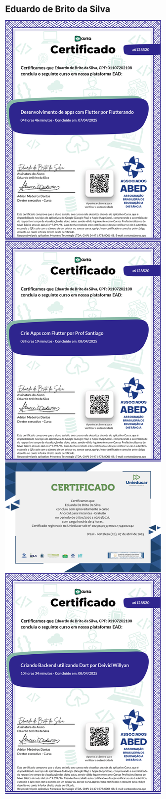 # Eduardo de Brito da Silva
![Desenvolvimento-de-app-com-Flutter-por-Flutterando](certificado1.jpg)
![Crie-Apps-com-Flutter-por-Prof-Santiago](certificado2.jpg)
![Android-para-iniciantes](certificado3.jpg)
![criando-backend-utilizando-dart-por-deivid-willyan](certificado4.png)
